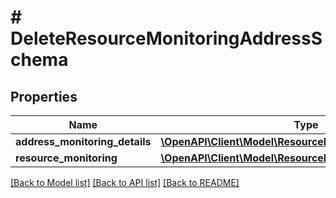# # DeleteResourceMonitoringAddressSchema

## Properties

Name | Type | Description | Notes
------------ | ------------- | ------------- | -------------
**address_monitoring_details** | [**\OpenAPI\Client\Model\ResourceMonitoringAddressDetails**](ResourceMonitoringAddressDetails.md) |  | [optional]
**resource_monitoring** | [**\OpenAPI\Client\Model\ResourceMonitoringDetails**](ResourceMonitoringDetails.md) |  | [optional]

[[Back to Model list]](../../README.md#models) [[Back to API list]](../../README.md#endpoints) [[Back to README]](../../README.md)
